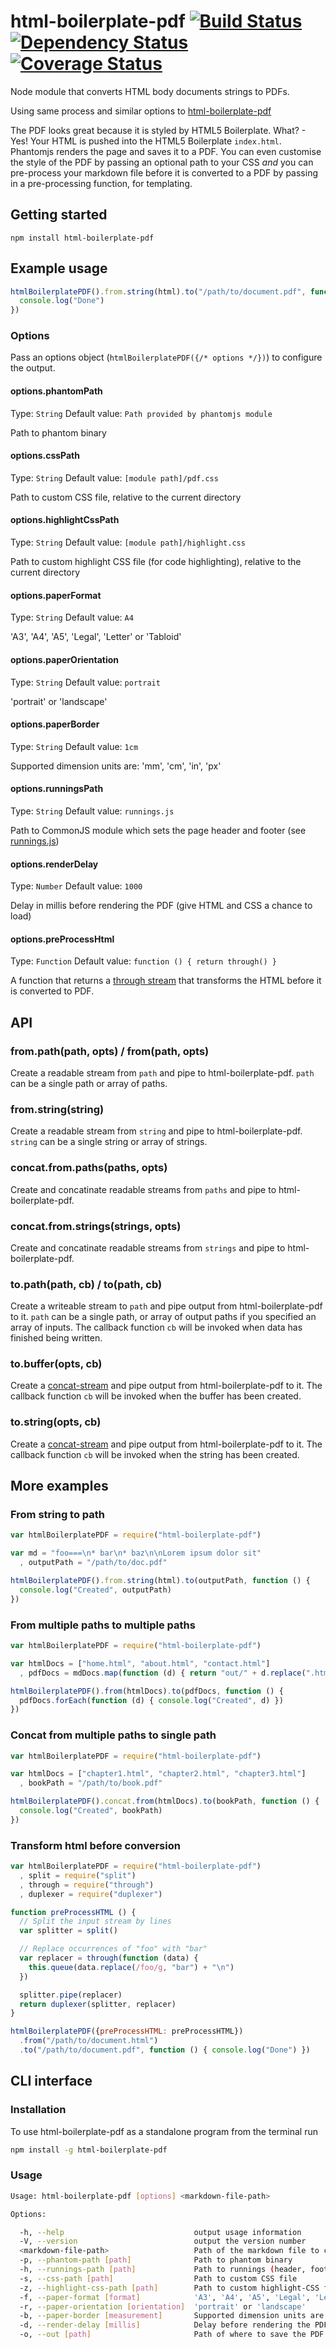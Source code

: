 html-boilerplate-pdf [![Build Status](https://travis-ci.org/cabbiepete/html-boilerplate-pdf.svg)](https://travis-ci.org/cabbiepete/html-boilerplate-pdf) [![Dependency Status](https://david-dm.org/cabbiepete/html-boilerplate-pdf.svg)](https://david-dm.org/cabbiepete/html-boilerplate-pdf) [![Coverage Status](https://img.shields.io/coveralls/cabbiepete/html-boilerplate-pdf.svg)](https://coveralls.io/r/cabbiepete/html-boilerplate-pdf?branch=master)
===

Node module that converts HTML body documents strings to PDFs.

Using same process and similar options to [html-boilerplate-pdf](https://github.com/alanshaw/markdown-pdf)

The PDF looks great because it is styled by HTML5 Boilerplate. What? - Yes! Your HTML is pushed into the HTML5 Boilerplate `index.html`. Phantomjs renders the page and saves it to a PDF. You can even customise the style of the PDF by passing an optional path to your CSS _and_ you can pre-process your markdown file before it is converted to a PDF by passing in a pre-processing function, for templating.

Getting started
---

    npm install html-boilerplate-pdf

Example usage
----

```javascript
htmlBoilerplatePDF().from.string(html).to("/path/to/document.pdf", function () {
  console.log("Done")
})
```

### Options

Pass an options object (`htmlBoilerplatePDF({/* options */})`) to configure the output.

#### options.phantomPath
Type: `String`
Default value: `Path provided by phantomjs module`

Path to phantom binary

#### options.cssPath
Type: `String`
Default value: `[module path]/pdf.css`

Path to custom CSS file, relative to the current directory

#### options.highlightCssPath
Type: `String`
Default value: `[module path]/highlight.css`

Path to custom highlight CSS file (for code highlighting), relative to the current directory

#### options.paperFormat
Type: `String`
Default value: `A4`

'A3', 'A4', 'A5', 'Legal', 'Letter' or 'Tabloid'

#### options.paperOrientation
Type: `String`
Default value: `portrait`

'portrait' or 'landscape'

#### options.paperBorder
Type: `String`
Default value: `1cm`

Supported dimension units are: 'mm', 'cm', 'in', 'px'

#### options.runningsPath
Type: `String`
Default value: `runnings.js`

Path to CommonJS module which sets the page header and footer (see [runnings.js](lib/runnings.js))

#### options.renderDelay
Type: `Number`
Default value: `1000`

Delay in millis before rendering the PDF (give HTML and CSS a chance to load)

#### options.preProcessHtml
Type: `Function`
Default value: `function () { return through() }`

A function that returns a [through stream](https://npmjs.org/package/through) that transforms the HTML before it is converted to PDF.

API
---

### from.path(path, opts) / from(path, opts)

Create a readable stream from `path` and pipe to html-boilerplate-pdf. `path` can be a single path or array of paths.

### from.string(string)

Create a readable stream from `string` and pipe to html-boilerplate-pdf. `string` can be a single string or array of strings.

### concat.from.paths(paths, opts)

Create and concatinate readable streams from `paths` and pipe to html-boilerplate-pdf.

### concat.from.strings(strings, opts)

Create and concatinate readable streams from `strings` and pipe to html-boilerplate-pdf.

### to.path(path, cb) / to(path, cb)

Create a writeable stream to `path` and pipe output from html-boilerplate-pdf to it. `path` can be a single path, or array of output paths if you specified an array of inputs. The callback function `cb` will be invoked when data has finished being written.

### to.buffer(opts, cb)

Create a [concat-stream](https://npmjs.org/package/concat-stream) and pipe output from html-boilerplate-pdf to it. The callback function `cb` will be invoked when the buffer has been created.

### to.string(opts, cb)

Create a [concat-stream](https://npmjs.org/package/concat-stream) and pipe output from html-boilerplate-pdf to it. The callback function `cb` will be invoked when the string has been created.

More examples
---

### From string to path

```javascript
var htmlBoilerplatePDF = require("html-boilerplate-pdf")

var md = "foo===\n* bar\n* baz\n\nLorem ipsum dolor sit"
  , outputPath = "/path/to/doc.pdf"

htmlBoilerplatePDF().from.string(html).to(outputPath, function () {
  console.log("Created", outputPath)
})
```

### From multiple paths to multiple paths

```javascript
var htmlBoilerplatePDF = require("html-boilerplate-pdf")

var htmlDocs = ["home.html", "about.html", "contact.html"]
  , pdfDocs = mdDocs.map(function (d) { return "out/" + d.replace(".html", ".pdf") })

htmlBoilerplatePDF().from(htmlDocs).to(pdfDocs, function () {
  pdfDocs.forEach(function (d) { console.log("Created", d) })
})
```

### Concat from multiple paths to single path

```javascript
var htmlBoilerplatePDF = require("html-boilerplate-pdf")

var htmlDocs = ["chapter1.html", "chapter2.html", "chapter3.html"]
  , bookPath = "/path/to/book.pdf"

htmlBoilerplatePDF().concat.from(htmlDocs).to(bookPath, function () {
  console.log("Created", bookPath)
})
```

### Transform html before conversion

```javascript
var htmlBoilerplatePDF = require("html-boilerplate-pdf")
  , split = require("split")
  , through = require("through")
  , duplexer = require("duplexer")

function preProcessHTML () {
  // Split the input stream by lines
  var splitter = split()

  // Replace occurrences of "foo" with "bar"
  var replacer = through(function (data) {
    this.queue(data.replace(/foo/g, "bar") + "\n")
  })

  splitter.pipe(replacer)
  return duplexer(splitter, replacer)
}

htmlBoilerplatePDF({preProcessHTML: preProcessHTML})
  .from("/path/to/document.html")
  .to("/path/to/document.pdf", function () { console.log("Done") })
```

CLI interface
---

### Installation

To use html-boilerplate-pdf as a standalone program from the terminal run

```sh
npm install -g html-boilerplate-pdf
```

### Usage

```sh
Usage: html-boilerplate-pdf [options] <markdown-file-path>

Options:

  -h, --help                             output usage information
  -V, --version                          output the version number
  <markdown-file-path>                   Path of the markdown file to convert
  -p, --phantom-path [path]              Path to phantom binary
  -h, --runnings-path [path]             Path to runnings (header, footer)
  -s, --css-path [path]                  Path to custom CSS file
  -z, --highlight-css-path [path]        Path to custom highlight-CSS file
  -f, --paper-format [format]            'A3', 'A4', 'A5', 'Legal', 'Letter' or 'Tabloid'
  -r, --paper-orientation [orientation]  'portrait' or 'landscape'
  -b, --paper-border [measurement]       Supported dimension units are: 'mm', 'cm', 'in', 'px'
  -d, --render-delay [millis]            Delay before rendering the PDF (give HTML and CSS a chance to load)
  -o, --out [path]                       Path of where to save the PDF
```
